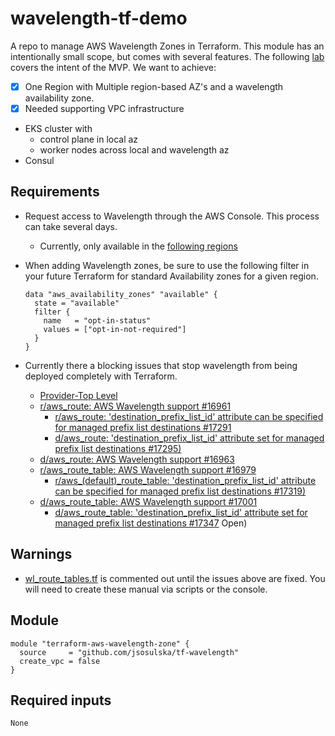 # wavelength-tf-demo

A repo to manage AWS Wavelength Zones in Terraform. This module has an
intentionally small scope, but comes with several features. The following
[lab](https://www.eventbox.dev/published/lesson/wavelength-v2/prerequisites.html)
covers the intent of the MVP.
We want to achieve:

- [x] One Region with Multiple region-based AZ's and a wavelength availability zone.
- [x] Needed supporting VPC infrastructure
- EKS cluster with
  - control plane in local az
  - worker nodes across local and wavelength az
- Consul

## Requirements

- Request access to Wavelength through the AWS Console. This process can take several days.
  - Currently, only available in the [following regions](https://aws.amazon.com/wavelength/features/)
- When adding Wavelength zones, be sure to use the following filter in your future Terraform for standard Availability zones for a given region.

  ```hcl
  data "aws_availability_zones" "available" {
    state = "available"
    filter {
      name   = "opt-in-status"
      values = ["opt-in-not-required"]
    }
  }
  ```

- Currently there a blocking issues that stop wavelength from being deployed completely with Terraform.
  - [Provider-Top Level](https://github.com/hashicorp/terraform-provider-aws/issues/14518)
  - [r/aws_route: AWS Wavelength support #16961](https://github.com/hashicorp/terraform-provider-aws/pull/16961)
    - [r/aws_route: 'destination_prefix_list_id' attribute can be specified for managed prefix list destinations #17291](https://github.com/hashicorp/terraform-provider-aws/pull/17291)
    - [d/aws_route: 'destination_prefix_list_id' attribute set for managed prefix list destinations #17295)](https://github.com/hashicorp/terraform-provider-aws/pull/17295)
  - [d/aws_route: AWS Wavelength support #16963](https://github.com/hashicorp/terraform-provider-aws/pull/16963)
  - [r/aws_route_table: AWS Wavelength support #16979](https://github.com/hashicorp/terraform-provider-aws/pull/16979)
    - [r/aws_(default)_route_table: 'destination_prefix_list_id' attribute can be specified for managed prefix list destinations #17319)](https://github.com/hashicorp/terraform-provider-aws/pull/17319)
  - [d/aws_route_table: AWS Wavelength support #17001](https://github.com/hashicorp/terraform-provider-aws/pull/17001)
    - [d/aws_route_table: 'destination_prefix_list_id' attribute set for managed prefix list destinations #17347](https://github.com/hashicorp/terraform-provider-aws/pull/17347)
 Open)

## Warnings

- [wl_route_tables.tf](wl_route_tables.tf) is commented out until the issues above are fixed. You will need to create these manual via scripts or the console.

## Module

```hcl
module "terraform-aws-wavelength-zone" {
  source     = "github.com/jsosulska/tf-wavelength"
  create_vpc = false
}
```

## Required inputs

```hcl
None
```
